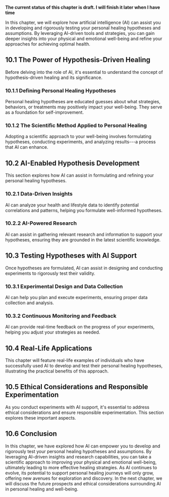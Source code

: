 **The current status of this chapter is draft. I will finish it later when I have time**

In this chapter, we will explore how artificial intelligence (AI) can assist you in developing and rigorously testing your personal healing hypotheses and assumptions. By leveraging AI-driven tools and strategies, you can gain deeper insights into your physical and emotional well-being and refine your approaches for achieving optimal health.

10.1 **The Power of Hypothesis-Driven Healing**
-----------------------------------------------

Before delving into the role of AI, it's essential to understand the concept of hypothesis-driven healing and its significance.

### 10.1.1 **Defining Personal Healing Hypotheses**

Personal healing hypotheses are educated guesses about what strategies, behaviors, or treatments may positively impact your well-being. They serve as a foundation for self-improvement.

### 10.1.2 **The Scientific Method Applied to Personal Healing**

Adopting a scientific approach to your well-being involves formulating hypotheses, conducting experiments, and analyzing results---a process that AI can enhance.

10.2 **AI-Enabled Hypothesis Development**
------------------------------------------

This section explores how AI can assist in formulating and refining your personal healing hypotheses.

### 10.2.1 **Data-Driven Insights**

AI can analyze your health and lifestyle data to identify potential correlations and patterns, helping you formulate well-informed hypotheses.

### 10.2.2 **AI-Powered Research**

AI can assist in gathering relevant research and information to support your hypotheses, ensuring they are grounded in the latest scientific knowledge.

10.3 **Testing Hypotheses with AI Support**
-------------------------------------------

Once hypotheses are formulated, AI can assist in designing and conducting experiments to rigorously test their validity.

### 10.3.1 **Experimental Design and Data Collection**

AI can help you plan and execute experiments, ensuring proper data collection and analysis.

### 10.3.2 **Continuous Monitoring and Feedback**

AI can provide real-time feedback on the progress of your experiments, helping you adjust your strategies as needed.

10.4 **Real-Life Applications**
-------------------------------

This chapter will feature real-life examples of individuals who have successfully used AI to develop and test their personal healing hypotheses, illustrating the practical benefits of this approach.

10.5 **Ethical Considerations and Responsible Experimentation**
---------------------------------------------------------------

As you conduct experiments with AI support, it's essential to address ethical considerations and ensure responsible experimentation. This section explores these important aspects.

10.6 **Conclusion**
-------------------

In this chapter, we have explored how AI can empower you to develop and rigorously test your personal healing hypotheses and assumptions. By leveraging AI-driven insights and research capabilities, you can take a scientific approach to improving your physical and emotional well-being, ultimately leading to more effective healing strategies. As AI continues to evolve, its potential to support personal healing journeys will only grow, offering new avenues for exploration and discovery. In the next chapter, we will discuss the future prospects and ethical considerations surrounding AI in personal healing and well-being.
